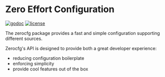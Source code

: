 # Zero Effort Configuration

[![godoc](http://img.shields.io/badge/godoc-reference-blue.svg?style=flat)](https://godoc.org/github.com/chaindead/zerocfg) [![license](http://img.shields.io/badge/license-MIT-red.svg?style=flat)](https://raw.githubusercontent.com/chaindead/zerocfg/main/LICENSE)

The zerocfg package provides a fast and simple configuration supporting different sources.

Zerocfg's API is designed to provide both a great developer experience:
 - reducing configuration boilerplate
 - enforcing simplicity
 - provide cool features out of the box